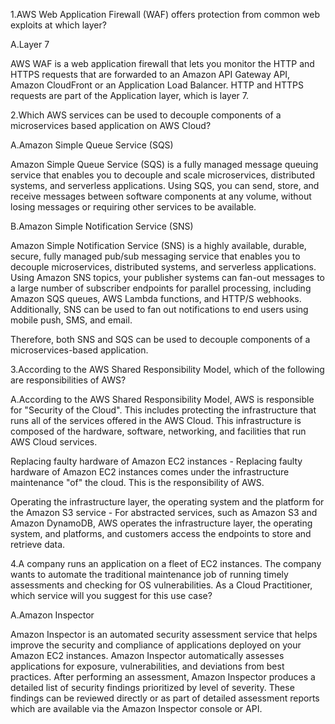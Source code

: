 1.AWS Web Application Firewall (WAF) offers protection from common web exploits at which layer?

A.Layer 7

AWS WAF is a web application firewall that lets you monitor the HTTP and HTTPS requests that are forwarded to an Amazon API Gateway API, Amazon CloudFront or an Application Load Balancer. HTTP and HTTPS requests are part of the Application layer, which is layer 7.

2.Which AWS services can be used to decouple components of a microservices based application on AWS Cloud?

A.Amazon Simple Queue Service (SQS)

Amazon Simple Queue Service (SQS) is a fully managed message queuing service that enables you to decouple and scale microservices, distributed systems, and serverless applications. Using SQS, you can send, store, and receive messages between software components at any volume, without losing messages or requiring other services to be available.

B.Amazon Simple Notification Service (SNS)

Amazon Simple Notification Service (SNS) is a highly available, durable, secure, fully managed pub/sub messaging service that enables you to decouple microservices, distributed systems, and serverless applications. Using Amazon SNS topics, your publisher systems can fan-out messages to a large number of subscriber endpoints for parallel processing, including Amazon SQS queues, AWS Lambda functions, and HTTP/S webhooks. Additionally, SNS can be used to fan out notifications to end users using mobile push, SMS, and email.

Therefore, both SNS and SQS can be used to decouple components of a microservices-based application.

3.According to the AWS Shared Responsibility Model, which of the following are responsibilities of AWS?

A.According to the AWS Shared Responsibility Model, AWS is responsible for "Security of the Cloud". This includes protecting the infrastructure that runs all of the services offered in the AWS Cloud. This infrastructure is composed of the hardware, software, networking, and facilities that run AWS Cloud services.

Replacing faulty hardware of Amazon EC2 instances - Replacing faulty hardware of Amazon EC2 instances comes under the infrastructure maintenance "of" the cloud. This is the responsibility of AWS.

Operating the infrastructure layer, the operating system and the platform for the Amazon S3 service - For abstracted services, such as Amazon S3 and Amazon DynamoDB, AWS operates the infrastructure layer, the operating system, and platforms, and customers access the endpoints to store and retrieve data.

4.A company runs an application on a fleet of EC2 instances. The company wants to automate the traditional maintenance job of running timely assessments and checking for OS vulnerabilities. As a Cloud Practitioner, which service will you suggest for this use case?

A.Amazon Inspector

Amazon Inspector is an automated security assessment service that helps improve the security and compliance of applications deployed on your Amazon EC2 instances. Amazon Inspector automatically assesses applications for exposure, vulnerabilities, and deviations from best practices. After performing an assessment, Amazon Inspector produces a detailed list of security findings prioritized by level of severity. These findings can be reviewed directly or as part of detailed assessment reports which are available via the Amazon Inspector console or API.